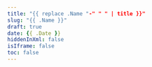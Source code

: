 ```yaml
---
title: "{{ replace .Name "-" " " | title }}"
slug: "{{ .Name }}"
draft: true
date: {{ .Date }}
hiddenInXml: false
isIframe: false
toc: false
---
```

